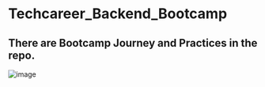 # Techcareer_Backend_Bootcamp
 There are Bootcamp Journey and Practices in the repo.
 ---
 ![image](https://user-images.githubusercontent.com/39940749/160488616-a7a9f0f3-49ba-4b60-900a-2825d18753b8.png)
